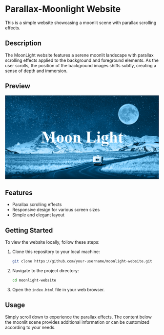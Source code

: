 # Parallax-Moonlight Website

This is a simple website showcasing a moonlit scene with parallax scrolling effects.

## Description

The MoonLight website features a serene moonlit landscape with parallax scrolling effects applied to the background and foreground elements. As the user scrolls, the position of the background images shifts subtly, creating a sense of depth and immersion.

## Preview

![alt text](<Screenshot 2024-03-19 115209.png>)

## Features

- Parallax scrolling effects
- Responsive design for various screen sizes
- Simple and elegant layout

## Getting Started

To view the website locally, follow these steps:

1. Clone this repository to your local machine:

    ```bash
    git clone https://github.com/your-username/moonlight-website.git
    ```

2. Navigate to the project directory:

    ```bash
    cd moonlight-website
    ```

3. Open the `index.html` file in your web browser.

## Usage

Simply scroll down to experience the parallax effects. The content below the moonlit scene provides additional information or can be customized according to your needs.
